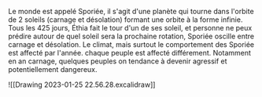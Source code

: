 Le monde est appelé Sporiée, il s'agit d'une planète qui tourne dans l'orbite de 2 soleils (carnage et désolation) formant une orbite à la forme infinie. Tous les 425 jours, Éthia fait le tour d'un de ses soleil, et personne ne peux prédire autour de quel soleil sera la prochaine rotation, Sporiée oscille entre carnage et désolation. Le climat, mais surtout le comportement des Sporiée est affecté par l'année. chaque peuple est affecté différement. Notamment en an carnage, quelques peuples on tendance à devenir agressif et potentiellement dangereux.

![[Drawing 2023-01-25 22.56.28.excalidraw]]


